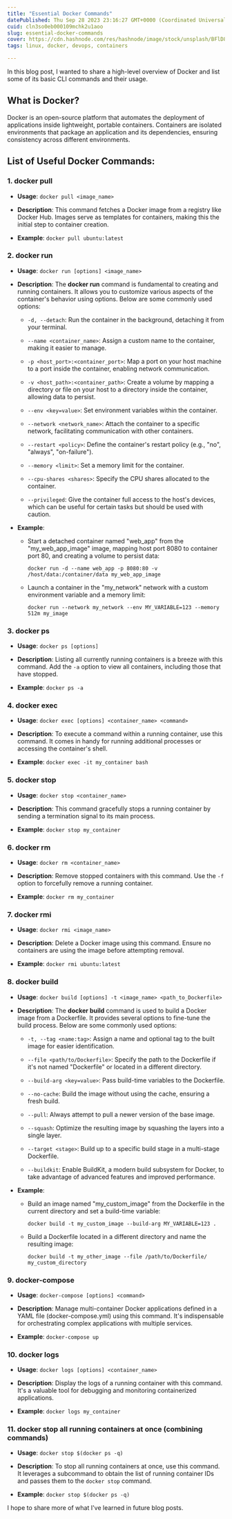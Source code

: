 ```yaml
---
title: "Essential Docker Commands"
datePublished: Thu Sep 28 2023 23:16:27 GMT+0000 (Coordinated Universal Time)
cuid: cln3so0eb000109mchk2u1aoo
slug: essential-docker-commands
cover: https://cdn.hashnode.com/res/hashnode/image/stock/unsplash/BFlD8qNL2UI/upload/9acfb1c977a026b7907ca90d6bd1c1dc.jpeg
tags: linux, docker, devops, containers

---
```


In this blog post, I wanted to share a high-level overview of Docker and list some of its basic CLI commands and their usage.

## What is Docker?

Docker is an open-source platform that automates the deployment of applications inside lightweight, portable containers. Containers are isolated environments that package an application and its dependencies, ensuring consistency across different environments.

## List of Useful Docker Commands:

### 1\. **docker pull**

* **Usage**: `docker pull <image_name>`
    
* **Description**: This command fetches a Docker image from a registry like Docker Hub. Images serve as templates for containers, making this the initial step to container creation.
    
* **Example**: `docker pull ubuntu:latest`
    

### 2\. **docker run**

* **Usage**: `docker run [options] <image_name>`
    
* **Description**: The **docker run** command is fundamental to creating and running containers. It allows you to customize various aspects of the container's behavior using options. Below are some commonly used options:
    
    * `-d, --detach`: Run the container in the background, detaching it from your terminal.
        
    * `--name <container_name>`: Assign a custom name to the container, making it easier to manage.
        
    * `-p <host_port>:<container_port>`: Map a port on your host machine to a port inside the container, enabling network communication.
        
    * `-v <host_path>:<container_path>`: Create a volume by mapping a directory or file on your host to a directory inside the container, allowing data to persist.
        
    * `--env <key=value>`: Set environment variables within the container.
        
    * `--network <network_name>`: Attach the container to a specific network, facilitating communication with other containers.
        
    * `--restart <policy>`: Define the container's restart policy (e.g., "no", "always", "on-failure").
        
    * `--memory <limit>`: Set a memory limit for the container.
        
    * `--cpu-shares <shares>`: Specify the CPU shares allocated to the container.
        
    * `--privileged`: Give the container full access to the host's devices, which can be useful for certain tasks but should be used with caution.
        
* **Example**:
    
    * Start a detached container named "web\_app" from the "my\_web\_app\_image" image, mapping host port 8080 to container port 80, and creating a volume to persist data:
        
        ```plaintext
        docker run -d --name web_app -p 8080:80 -v /host/data:/container/data my_web_app_image
        ```
        
    * Launch a container in the "my\_network" network with a custom environment variable and a memory limit:
        
        ```plaintext
        docker run --network my_network --env MY_VARIABLE=123 --memory 512m my_image
        ```
        

### 3\. **docker ps**

* **Usage**: `docker ps [options]`
    
* **Description**: Listing all currently running containers is a breeze with this command. Add the `-a` option to view all containers, including those that have stopped.
    
* **Example**: `docker ps -a`
    

### 4\. **docker exec**

* **Usage**: `docker exec [options] <container_name> <command>`
    
* **Description**: To execute a command within a running container, use this command. It comes in handy for running additional processes or accessing the container's shell.
    
* **Example**: `docker exec -it my_container bash`
    

### 5\. **docker stop**

* **Usage**: `docker stop <container_name>`
    
* **Description**: This command gracefully stops a running container by sending a termination signal to its main process.
    
* **Example**: `docker stop my_container`
    

### 6\. **docker rm**

* **Usage**: `docker rm <container_name>`
    
* **Description**: Remove stopped containers with this command. Use the `-f` option to forcefully remove a running container.
    
* **Example**: `docker rm my_container`
    

### 7\. **docker rmi**

* **Usage**: `docker rmi <image_name>`
    
* **Description**: Delete a Docker image using this command. Ensure no containers are using the image before attempting removal.
    
* **Example**: `docker rmi ubuntu:latest`
    

### 8\. **docker build**

* **Usage**: `docker build [options] -t <image_name> <path_to_Dockerfile>`
    
* **Description**: The **docker build** command is used to build a Docker image from a Dockerfile. It provides several options to fine-tune the build process. Below are some commonly used options:
    
    * `-t, --tag <name:tag>`: Assign a name and optional tag to the built image for easier identification.
        
    * `--file <path/to/Dockerfile>`: Specify the path to the Dockerfile if it's not named "Dockerfile" or located in a different directory.
        
    * `--build-arg <key=value>`: Pass build-time variables to the Dockerfile.
        
    * `--no-cache`: Build the image without using the cache, ensuring a fresh build.
        
    * `--pull`: Always attempt to pull a newer version of the base image.
        
    * `--squash`: Optimize the resulting image by squashing the layers into a single layer.
        
    * `--target <stage>`: Build up to a specific build stage in a multi-stage Dockerfile.
        
    * `--buildkit`: Enable BuildKit, a modern build subsystem for Docker, to take advantage of advanced features and improved performance.
        
* **Example**:
    
    * Build an image named "my\_custom\_image" from the Dockerfile in the current directory and set a build-time variable:
        
        ```plaintext
        docker build -t my_custom_image --build-arg MY_VARIABLE=123 .
        ```
        
    * Build a Dockerfile located in a different directory and name the resulting image:
        
        ```plaintext
        docker build -t my_other_image --file /path/to/Dockerfile/ my_custom_directory
        ```
        

### 9\. **docker-compose**

* **Usage**: `docker-compose [options] <command>`
    
* **Description**: Manage multi-container Docker applications defined in a YAML file (docker-compose.yml) using this command. It's indispensable for orchestrating complex applications with multiple services.
    
* **Example**: `docker-compose up`
    

### 10\. **docker logs**

* **Usage**: `docker logs [options] <container_name>`
    
* **Description**: Display the logs of a running container with this command. It's a valuable tool for debugging and monitoring containerized applications.
    
* **Example**: `docker logs my_container`
    

### **11\. docker stop all running containers at once (combining commands)**

* **Usage**: `docker stop $(docker ps -q)`
    
* **Description**: To stop all running containers at once, use this command. It leverages a subcommand to obtain the list of running container IDs and passes them to the `docker stop` command.
    
* **Example**: `docker stop $(docker ps -q)`
    

I hope to share more of what I've learned in future blog posts.